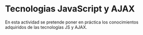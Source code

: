 # Tecnologias JavaScript y AJAX
En esta actividad se pretende poner en práctica los conocimientos adquiridos de las tecnologías JS y AJAX.
